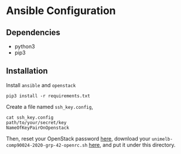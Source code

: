# Ansible Configuration

## Dependencies
- python3
- pip3

## Installation

Install `ansible` and `openstack`
```
pip3 install -r requirements.txt
```
Create a file named `ssh_key.config`,
```
cat ssh_key.config
path/to/your/secret/key
NameOfKeyPairOnOpenstack
```

Then, reset your OpenStack password [here](https://dashboard.rc.nectar.org.au/settings/reset-password/),
download your `unimelb-comp90024-2020-grp-42-openrc.sh` [here](https://dashboard.rc.nectar.org.au/project/api_access/openrc/), and put it under this directory.
